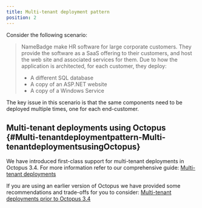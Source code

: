 ```yaml
---
title: Multi-tenant deployment pattern
position: 2
---
```



Consider the following scenario:


> NameBadge make HR software for large corporate customers. They provide the software as a SaaS offering to their customers, and host the web site and associated services for them. Due to how the application is architected, for each customer, they deploy:
> 
> - A different SQL database
> - A copy of an ASP.NET website
> - A copy of a Windows Service



The key issue in this scenario is that the same components need to be deployed multiple times, one for each end-customer.

## Multi-tenant deployments using Octopus {#Multi-tenantdeploymentpattern-Multi-tenantdeploymentsusingOctopus}


We have introduced first-class support for multi-tenant deployments in Octopus 3.4. For more information refer to our comprehensive guide: [Multi-tenant deployments](/docs/guides/multi-tenant-deployments/index.md)


If you are using an earlier version of Octopus we have provided some recommendations and trade-offs for you to consider: [Multi-tenant deployments prior to Octopus 3.4](/docs/guides/multi-tenant-deployments/multi-tenant-deployments-prior-to-octopus-3.4/index.md)
